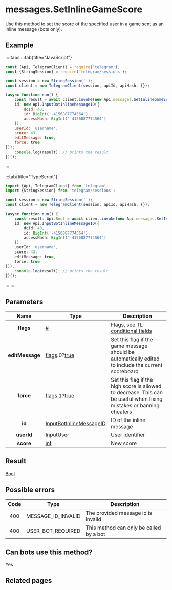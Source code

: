 # messages.SetInlineGameScore

Use this method to set the score of the specified user in a game sent as an inline message (bots only).



## Example

::::tabs
:::tab{title="JavaScript"}
```js
const {Api, TelegramClient} = require('telegram');
const {StringSession} = require('telegram/sessions');

const session = new StringSession('');
const client = new TelegramClient(session, apiId, apiHash, {});

(async function run() {
    const result = await client.invoke(new Api.messages.SetInlineGameScore({
    id: new Api.InputBotInlineMessageID({
        dcId: 43,
        id: BigInt('-4156887774564'),
        accessHash: BigInt('-4156887774564')
    }),
    userId: 'username',
    score: 43,
    editMessage: true,
    force: true
}));
    console.log(result); // prints the result
})();
```
:::

:::tab{title="TypeScript"}
```ts
import {Api, TelegramClient} from 'telegram';
import {StringSession} from 'telegram/sessions';

const session = new StringSession('');
const client = new TelegramClient(session, apiId, apiHash, {});

(async function run() {
    const result: Api.Bool = await client.invoke(new Api.messages.SetInlineGameScore({
    id: new Api.InputBotInlineMessageID({
        dcId: 43,
        id: BigInt('-4156887774564'),
        accessHash: BigInt('-4156887774564')
    }),
    userId: 'username',
    score: 43,
    editMessage: true,
    force: true
}));
    console.log(result); // prints the result
})();
```
:::
::::



## Parameters

| Name | Type | Description |
| :--: | ---- | ----------- |
| **flags** | [#](https://core.telegram.org/type/%23) | Flags, see [TL conditional fields](https://core.telegram.org/mtproto/TL-combinators#conditional-fields) 
| **editMessage** | [flags](https://core.telegram.org/mtproto/TL-combinators#conditional-fields).0?[true](https://core.telegram.org/constructor/true) | Set this flag if the game message should be automatically edited to include the current scoreboard 
| **force** | [flags](https://core.telegram.org/mtproto/TL-combinators#conditional-fields).1?[true](https://core.telegram.org/constructor/true) | Set this flag if the high score is allowed to decrease. This can be useful when fixing mistakes or banning cheaters 
| **id** | [InputBotInlineMessageID](https://core.telegram.org/type/InputBotInlineMessageID) | ID of the inline message 
| **userId** | [InputUser](https://core.telegram.org/type/InputUser) | User identifier 
| **score** | [int](https://core.telegram.org/type/int) | New score 


## Result

[Bool](https://core.telegram.org/type/Bool)



## Possible errors

| Code | Type | Description |
| :--: | ---- | ----------- |
| 400 | MESSAGE\_ID\_INVALID | The provided message id is invalid 
| 400 | USER\_BOT\_REQUIRED | This method can only be called by a bot 


## Can bots use this method?

Yes

## Related pages


